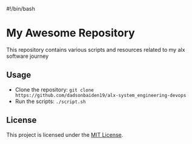 #!/bin/bash
# My Awesome Repository

This repository contains various scripts and resources related to my alx software journey

## Usage

- Clone the repository: `git clone https://github.com/dadsonbaiden19/alx-system_engineering-devops`
- Run the scripts: `./script.sh`

## License

This project is licensed under the [MIT License](LICENSE).

